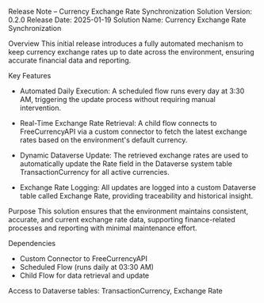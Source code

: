 Release Note – Currency Exchange Rate Synchronization Solution
Version: 0.2.0
Release Date: 2025-01-19
Solution Name: Currency Exchange Rate Synchronization

Overview
  This initial release introduces a fully automated mechanism to keep currency exchange rates up to date across the environment, ensuring accurate financial data and reporting.

Key Features
  - Automated Daily Execution:
    A scheduled flow runs every day at 3:30 AM, triggering the update process without requiring manual intervention.

  - Real-Time Exchange Rate Retrieval:
    A child flow connects to FreeCurrencyAPI via a custom connector to fetch the latest exchange rates based on the environment's default currency.

  - Dynamic Dataverse Update:
    The retrieved exchange rates are used to automatically update the Rate field in the Dataverse system table TransactionCurrency for all active currencies.

  - Exchange Rate Logging:
    All updates are logged into a custom Dataverse table called Exchange Rate, providing traceability and historical insight.

Purpose
  This solution ensures that the environment maintains consistent, accurate, and current exchange rate data, supporting finance-related processes and reporting with minimal maintenance effort.

Dependencies
  - Custom Connector to FreeCurrencyAPI
  - Scheduled Flow (runs daily at 03:30 AM)
  - Child Flow for data retrieval and update

Access to Dataverse tables: TransactionCurrency, Exchange Rate

